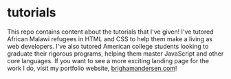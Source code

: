 # tutorials

This repo contains content about the tutorials that I've given! I've tutored African Malawi refugees in HTML and CSS to help them make a living as web developers. I've also tutored American college students looking to graduate their rigorous programs, helping them master JavaScript and other core languages. If you want to see a more exciting landing page for the work I do, visit my portfolio website, [brighamandersen.com](https://brighamandersen.com)!
